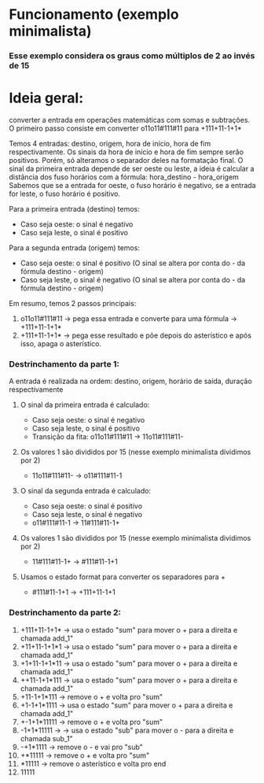 # Funcionamento (exemplo minimalista)
### Esse exemplo considera os graus como múltiplos de 2 ao invés de 15

# Ideia geral:
converter a entrada em operações matemáticas com somas e subtrações. 
O primeiro passo consiste em converter o11o11#111#11 para +111+11-1+1*

Temos 4 entradas: destino, origem, hora de início, hora de fim respectivamente.
Os sinais da hora de início e hora de fim sempre serão positivos. 
Porém, só alteramos o separador deles na formatação final.
O sinal da primeira entrada depende de ser oeste ou leste, a ideia é calcular a distância dos fuso horários com a fórmula: hora_destino - hora_origem
Sabemos que se a entrada for oeste, o fuso horário é negativo, se a entrada for leste, o fuso horário é positivo.

Para a primeira entrada (destino) temos:
- Caso seja oeste: o sinal é negativo
- Caso seja leste, o sinal é positivo

Para a segunda entrada (origem) temos:
- Caso seja oeste: o sinal é positivo (O sinal se altera por conta do - da fórmula destino - origem)
- Caso seja leste, o sinal é negativo (O sinal se altera por conta do - da fórmula destino - origem)

Em resumo, temos 2 passos principais:
1. o11o11#111#11 -> pega essa entrada e converte para uma fórmula -> +111+11-1+1*
2. +111+11-1+1* -> pega esse resultado e põe depois do asterístico e após isso, apaga o asterístico.



### Destrinchamento da parte 1:
A entrada é realizada na ordem:
destino, origem, horário de saída, duração respectivamente

1. O sinal da primeira entrada é calculado:
    - Caso seja oeste: o sinal é negativo
    - Caso seja leste, o sinal é positivo
    - Transição da fita: o11o11#111#11 -> 11o11#111#11-

2. Os valores 1 são divididos por 15 (nesse exemplo minimalista dividimos por 2)
    - 11o11#111#11- -> o11#111#11-1
3. O sinal da segunda entrada é calculado:
    - Caso seja oeste: o sinal é positivo
    - Caso seja leste, o sinal é negativo
    - o11#111#11-1 -> 11#111#11-1+

4. Os valores 1 são divididos por 15 (nesse exemplo minimalista dividimos por 2)
    - 11#111#11-1+ -> #111#11-1+1 
5. Usamos o estado format para converter os separadores para +
    - #111#11-1+1 -> +111+11-1+1 

### Destrinchamento da parte 2:
1. +111+11-1+1* -> usa o estado "sum" para mover o + para a direita e chamada add_1"
2. +11+11-1+1*1 -> usa o estado "sum" para mover o + para a direita e chamada add_1"
3. +1+11-1+1*11 -> usa o estado "sum" para mover o + para a direita e chamada add_1"
4. ++11-1+1*111 -> usa o estado "sum" para mover o + para a direita e chamada add_1"
4. +11-1+1*111 -> remove o + e volta pro "sum"
5. +1-1+1*1111 -> usa o estado "sum" para mover o + para a direita e chamada add_1"
6. +-1+1*11111 -> remove o + e volta pro "sum"
7. -1+1*11111 ->  -> usa o estado "sub" para mover o - para a direita e chamada sub_1"
9. -+1*1111 -> remove o - e vai pro "sub"
10. +*11111 -> remove o + e volta pro "sum"
11. *11111 -> remove o asterístico e volta pro end
11. 11111
